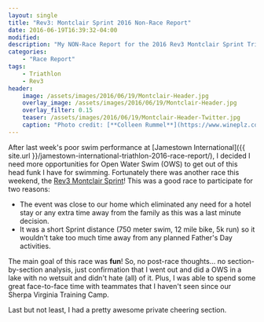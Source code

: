 ```yaml
---
layout: single
title: "Rev3: Montclair Sprint 2016 Non-Race Report"
date: 2016-06-19T16:39:32-04:00
modified:
description: "My NON-Race Report for the 2016 Rev3 Montclair Sprint Triathlon." 	# For Twitter, not the Title
categories:
    - "Race Report"
tags:
    - Triathlon
    - Rev3
header:
    image: /assets/images/2016/06/19/Montclair-Header.jpg				# Twitter (use 'teaser')
    overlay_image: /assets/images/2016/06/19/Montclair-Header.jpg		# Article header at 2048x768
    overlay_filter: 0.15
    teaser: /assets/images/2016/06/19/Montclair-Header-Twitter.jpg 		# Shrink image to 575 width
    caption: "Photo credit: [**Colleen Rummel**](https://www.wineplz.com)"
---
```


After last week's poor swim performance at [Jamestown International]({{ site.url }}/jamestown-international-triathlon-2016-race-report/), I decided I need more opportunities for Open Water Swim (OWS) to get out of this head funk I have for swimming.  Fortunately there was another race this weekend, the [Rev3 Montclair Sprint](http://rev3tri.com/montclair-tri/)!  This was a good race to participate for two reasons:

- The event was close to our home which eliminated any need for a hotel stay or any extra time away from the family as this was a last minute decision.
- It was a short Sprint distance (750 meter swim, 12 mile bike, 5k run) so it wouldn't take too much time away from any planned Father's Day activities.

The main goal of this race was **fun**!  So, no post-race thoughts... no section-by-section analysis, just confirmation that I went out and did a OWS in a lake with no wetsuit and didn't hate (all) of it.  Plus, I was able to spend some great face-to-face time with teammates that I haven't seen since our Sherpa Virginia Training Camp.

Last but not least, I had a pretty awesome private cheering section.

<figure>
<p class="align-center"><a href="{{ site.url }}/assets/images/2016/06/19/Montclair-lg1.jpg"><img src="{{ site.url }}/assets/images/2016/06/19/Montclair-md1.jpg" alt="" /></a></p>
</figure>

